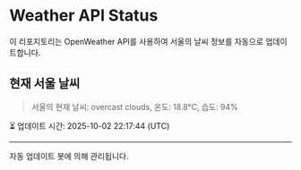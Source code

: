
# Weather API Status

이 리포지토리는 OpenWeather API를 사용하여 서울의 날씨 정보를 자동으로 업데이트합니다.

## 현재 서울 날씨
> 서울의 현재 날씨: overcast clouds, 온도: 18.8°C, 습도: 94%

⏳ 업데이트 시간: 2025-10-02 22:17:44 (UTC)

---
자동 업데이트 봇에 의해 관리됩니다.
